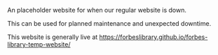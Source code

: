 An placeholder website for when our regular website is down.

This can be used for planned maintenance and unexpected downtime.

This website is generally live at https://forbeslibrary.github.io/forbes-library-temp-website/
